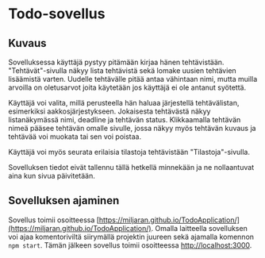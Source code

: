 # Todo-sovellus

## Kuvaus
Sovelluksessa käyttäjä pystyy pitämään kirjaa hänen tehtävistään. "Tehtävät"-sivulla näkyy lista tehtävistä sekä lomake uusien tehtävien lisäämistä varten. Uudelle tehtävälle pitää antaa vähintaan nimi, mutta muilla arvoilla on oletusarvot joita käytetään jos käyttäjä ei ole antanut syötettä. 

Käyttäjä voi valita, millä perusteella hän haluaa järjestellä tehtävälistan, esimerkiksi aakkosjärjestykseen. Jokaisesta tehtävästä näkyy listanäkymässä nimi, deadline ja tehtävän status. Klikkaamalla tehtävän nimeä pääsee tehtävän omalle sivulle, jossa näkyy myös tehtävän kuvaus ja tehtävää voi muokata tai sen voi poistaa.

Käyttäjä voi myös seurata erilaisia tilastoja tehtävistään "Tilastoja"-sivulla.

Sovelluksen tiedot eivät tallennu tällä hetkellä minnekään ja ne nollaantuvat aina kun sivua päivitetään.

## Sovelluksen ajaminen
Sovellus toimii osoitteessa [https://miljaran.github.io/TodoApplication/](https://miljaran.github.io/TodoApplication/). Omalla laitteella sovelluksen voi ajaa komentoriviltä siirymällä projektin juureen sekä ajamalla komennon `npm start`. Tämän jälkeen sovellus toimii osoitteessa [http://localhost:3000](http://localhost:3000).